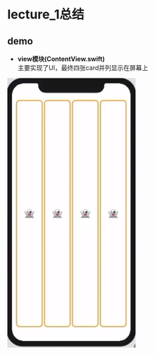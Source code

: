 # lecture_1总结
## demo
- **view模块(ContentView.swift)**  
主要实现了UI，最终四张card并列显示在屏幕上

![](./MyDemo_1效果图.png)

